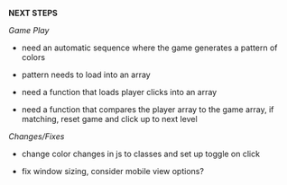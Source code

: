 **NEXT STEPS**

*Game Play* 
- need an automatic sequence where the game generates a pattern of colors

- pattern needs to load into an array

- need a function that loads player clicks into an array

- need a function that compares the player array to the game array, if matching, reset game and click up to next level

*Changes/Fixes*
- change color changes in js to classes and set up toggle on click

- fix window sizing, consider mobile view options?

